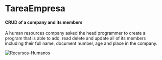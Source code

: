 # TareaEmpresa
#### CRUD of a company and its members 

A human resources company asked the head programmer to create a program that is able to add, read delete and update all of its members including their full name, document number, age and place in the company. 


![Recursos-Humanos](https://user-images.githubusercontent.com/105569564/218094006-9df44ffb-4b7f-4150-898e-2f244fb8cf22.jpg)
